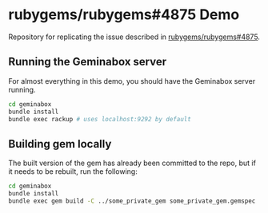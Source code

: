 # rubygems/rubygems#4875 Demo

Repository for replicating the issue described in [rubygems/rubygems#4875](https://github.com/rubygems/rubygems/issues/4875).

## Running the Geminabox server

For almost everything in this demo, you should have the Geminabox server running.

```sh
cd geminabox
bundle install
bundle exec rackup # uses localhost:9292 by default
```

## Building gem locally

The built version of the gem has already been committed to the repo, but if it needs to be rebuilt, run the following:

```sh
cd geminabox
bundle install
bundle exec gem build -C ../some_private_gem some_private_gem.gemspec
```
